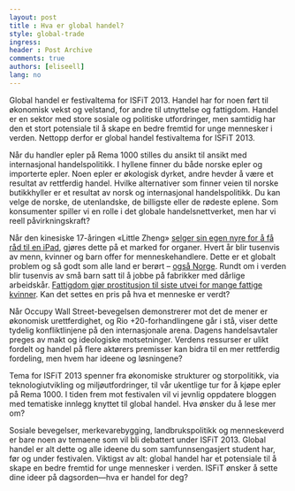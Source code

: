 ```yaml
---
layout: post
title : Hva er global handel?
style: global-trade
ingress: 
header : Post Archive
comments: true
authors: [eliseell]
lang: no
---
```


Global handel er festivaltema for ISFiT 2013. Handel har for noen ført til økonomisk vekst og velstand, for andre til utnyttelse og fattigdom. Handel er en sektor med store sosiale og politiske utfordringer, men samtidig har den et stort potensiale til å skape en bedre fremtid for unge mennesker i verden. Nettopp derfor er global handel festivaltema for ISFiT 2013.


Når du handler epler på Rema 1000 stilles du ansikt til ansikt med internasjonal handelspolitikk. I hyllene finner du både norske epler og importerte epler. Noen epler er økologisk dyrket, andre hevder å være et resultat av rettferdig handel. Hvilke alternativer som finner veien til norske butikkhyller er et resultat av norsk og internasjonal handelspolitikk. Du kan velge de norske, de utenlandske, de billigste eller de rødeste eplene. Som konsumenter spiller vi en rolle i det globale handelsnettverket, men har vi reell påvirkningskraft?


Når den kinesiske 17-åringen «Little Zheng» [selger sin egen nyre for å få råd til en iPad][1], gjøres dette på et marked for organer. Hvert år blir tusenvis av menn, kvinner og barn offer for menneskehandlere. Dette er et globalt problem og så godt som alle land er berørt – [også Norge][2]. Rundt om i verden blir tusenvis av små barn satt til å jobbe på fabrikker med dårlige arbeidskår. [Fattigdom gjør prostitusjon til siste utvei for mange fattige kvinner][3]. Kan det settes en pris på hva et menneske er verdt?


Når Occupy Wall Street-bevegelsen demonstrerer mot det de mener er økonomisk urettferdighet, og Rio +20-forhandlingene går i stå, viser dette tydelig konfliktlinjene på den internasjonale arena. Dagens handelsavtaler preges av makt og ideologiske motsetninger. Verdens ressurser er ulikt fordelt og handel på flere aktørers premisser kan bidra til en mer rettferdig fordeling, men hvem har ideene og løsningene?


Tema for ISFiT 2013 spenner fra økonomiske strukturer og storpolitikk, via teknologiutvikling og miljøutfordringer, til vår ukentlige tur for å kjøpe epler på Rema 1000. I tiden frem mot festivalen vil vi jevnlig oppdatere bloggen med tematiske innlegg knyttet til global handel. Hva ønsker du å lese mer om?


Sosiale bevegelser, merkevarebygging, landbrukspolitikk og menneskeverd er bare noen av temaene som vil bli debattert under ISFiT 2013. Global handel er alt dette og alle ideene du som samfunnsengasjert student har, før og under festivalen. Viktigst av alt: global handel har et potensiale til å skape en bedre fremtid for unge mennesker i verden. ISFiT ønsker å sette dine ideer på dagsorden—hva er handel for deg?



[1]: <http://www.nrk.no/nyheter/1.7659228> "Kinesisk tenåring solgte sin egen nyre for en iPad - Nyheter - NRK Nyheter"
[2]: <http://www.unodc.org/unodc/en/human-trafficking/what-is-human-trafficking.html> "What is Human Trafficing?"
[3]: <http://prosentret.no/selgeren/> "Selgeren | Pro Senteret"
